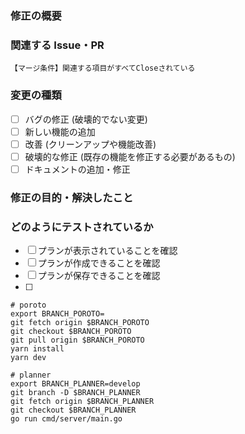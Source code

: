 ### 修正の概要
<!--　
    XXの機能を作成した
    UIの修正であればスクリーンショットがあるとわかりやすい
-->
<!--
|before| after |
|---|-------|
|||
-->

### 関連する Issue・PR
```
【マージ条件】関連する項目がすべてCloseされている
```
<!--
- close #0
- #0
-->

### 変更の種類
- [ ] バグの修正 (破壊的でない変更)
- [ ] 新しい機能の追加
- [ ] 改善 (クリーンアップや機能改善)
- [ ] 破壊的な修正 (既存の機能を修正する必要があるもの)
- [ ] ドキュメントの追加・修正

### 修正の目的・解決したこと
<!--　YYの操作を行いやすくするため -->

### どのようにテストされているか
<!--　単体テストを作成した -->
- [ ] プランが表示されていることを確認
- [ ] プランが作成できることを確認
- [ ] プランが保存できることを確認
- [ ]

```shell
# poroto
export BRANCH_POROTO=
git fetch origin $BRANCH_POROTO
git checkout $BRANCH_POROTO
git pull origin $BRANCH_POROTO
yarn install
yarn dev
```
```shell
# planner
export BRANCH_PLANNER=develop
git branch -D $BRANCH_PLANNER
git fetch origin $BRANCH_PLANNER
git checkout $BRANCH_PLANNER
go run cmd/server/main.go
````